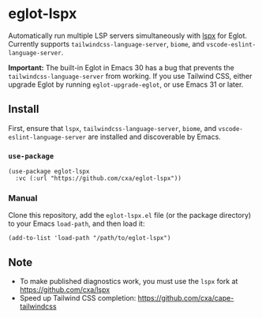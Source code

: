 # eglot-lspx

Automatically run multiple LSP servers simultaneously with [lspx](https://github.com/thefrontside/lspx) for Eglot. Currently supports `tailwindcss-language-server`, `biome`, and `vscode-eslint-language-server`.

**Important:** The built-in Eglot in Emacs 30 has a bug that prevents the `tailwindcss-language-server` from working. If you use Tailwind CSS, either upgrade Eglot by running `eglot-upgrade-eglot`, or use Emacs 31 or later.

## Install

First, ensure that `lspx`, `tailwindcss-language-server`, `biome`, and `vscode-eslint-language-server` are installed and discoverable by Emacs.

### `use-package`

```elisp
(use-package eglot-lspx
  :vc (:url "https://github.com/cxa/eglot-lspx"))
```

### Manual

Clone this repository, add the `eglot-lspx.el` file (or the package directory) to your Emacs `load-path`, and then load it:

```elisp
(add-to-list 'load-path "/path/to/eglot-lspx")
```

## Note

- To make published diagnostics work, you must use the `lspx` fork at <https://github.com/cxa/lspx>
- Speed up Tailwind CSS completion: <https://github.com/cxa/cape-tailwindcss>
